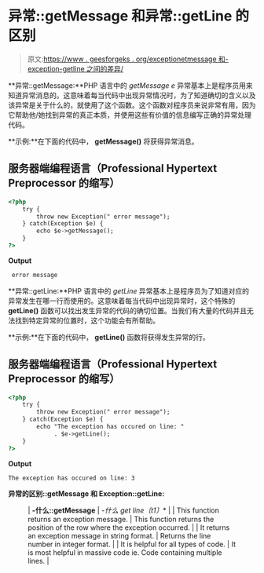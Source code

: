 # 异常::getMessage 和异常::getLine 的区别

> 原文:[https://www . geesforgeks . org/exceptionetmessage 和-exception-getline 之间的差异/](https://www.geeksforgeeks.org/difference-between-exceptiongetmessage-and-exception-getline/)

**异常::getMessage:**PHP 语言中的 *getMessage e* 异常基本上是程序员用来知道异常消息的。这意味着每当代码中出现异常情况时，为了知道确切的含义以及该异常是关于什么的，就使用了这个函数。这个函数对程序员来说非常有用，因为它帮助他/她找到异常的真正本质，并使用这些有价值的信息编写正确的异常处理代码。

**示例:**在下面的代码中， **getMessage()** 将获得异常消息。

## 服务器端编程语言（Professional Hypertext Preprocessor 的缩写）

```html
<?php
    try {
        throw new Exception(" error message");
    } catch(Exception $e) {
        echo $e->getMessage();
    }
?>
```

**Output**

```html
 error message
```

**异常::getLine:**PHP 语言中的 *getLine* 异常基本上是程序员为了知道对应的异常发生在哪一行而使用的。这意味着每当代码中出现异常时，这个特殊的 **getLine()** 函数可以找出发生异常的代码的确切位置。当我们有大量的代码并且无法找到特定异常的位置时，这个功能会有所帮助。

**示例:**在下面的代码中， **getLine()** 函数将获得发生异常的行。

## 服务器端编程语言（Professional Hypertext Preprocessor 的缩写）

```html
<?php
    try {
        throw new Exception(" error message");
    } catch(Exception $e) {
        echo "The exception has occured on line: " 
             . $e->getLine();
    }
?>
```

**Output**

```html
The exception has occured on line: 3
```

**异常的区别::getMessage 和 Exception::getLine:**

<figure class="table">

| **-什么::getMessage** | **-什么* get line〔t1〕** |
| This function returns an exception message. | This function returns the position of the row where the exception occurred. |
| It returns an exception message in string format. | Returns the line number in integer format. |
| It is helpful for all types of code. | It is most helpful in massive code ie. Code containing multiple lines. |

</figure>